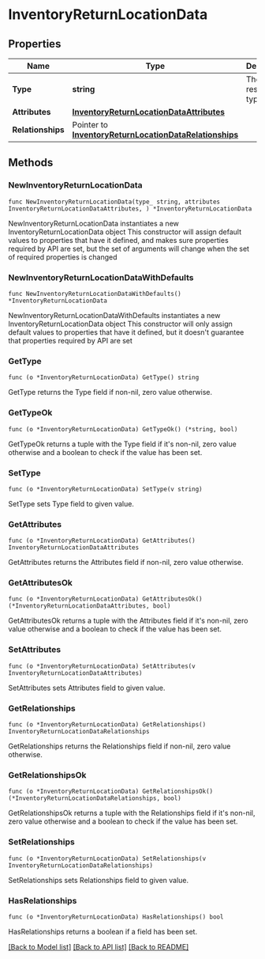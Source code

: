 # InventoryReturnLocationData

## Properties

Name | Type | Description | Notes
------------ | ------------- | ------------- | -------------
**Type** | **string** | The resource&#39;s type | [default to "inventory_return_locations"]
**Attributes** | [**InventoryReturnLocationDataAttributes**](InventoryReturnLocationDataAttributes.md) |  | 
**Relationships** | Pointer to [**InventoryReturnLocationDataRelationships**](InventoryReturnLocationDataRelationships.md) |  | [optional] 

## Methods

### NewInventoryReturnLocationData

`func NewInventoryReturnLocationData(type_ string, attributes InventoryReturnLocationDataAttributes, ) *InventoryReturnLocationData`

NewInventoryReturnLocationData instantiates a new InventoryReturnLocationData object
This constructor will assign default values to properties that have it defined,
and makes sure properties required by API are set, but the set of arguments
will change when the set of required properties is changed

### NewInventoryReturnLocationDataWithDefaults

`func NewInventoryReturnLocationDataWithDefaults() *InventoryReturnLocationData`

NewInventoryReturnLocationDataWithDefaults instantiates a new InventoryReturnLocationData object
This constructor will only assign default values to properties that have it defined,
but it doesn't guarantee that properties required by API are set

### GetType

`func (o *InventoryReturnLocationData) GetType() string`

GetType returns the Type field if non-nil, zero value otherwise.

### GetTypeOk

`func (o *InventoryReturnLocationData) GetTypeOk() (*string, bool)`

GetTypeOk returns a tuple with the Type field if it's non-nil, zero value otherwise
and a boolean to check if the value has been set.

### SetType

`func (o *InventoryReturnLocationData) SetType(v string)`

SetType sets Type field to given value.


### GetAttributes

`func (o *InventoryReturnLocationData) GetAttributes() InventoryReturnLocationDataAttributes`

GetAttributes returns the Attributes field if non-nil, zero value otherwise.

### GetAttributesOk

`func (o *InventoryReturnLocationData) GetAttributesOk() (*InventoryReturnLocationDataAttributes, bool)`

GetAttributesOk returns a tuple with the Attributes field if it's non-nil, zero value otherwise
and a boolean to check if the value has been set.

### SetAttributes

`func (o *InventoryReturnLocationData) SetAttributes(v InventoryReturnLocationDataAttributes)`

SetAttributes sets Attributes field to given value.


### GetRelationships

`func (o *InventoryReturnLocationData) GetRelationships() InventoryReturnLocationDataRelationships`

GetRelationships returns the Relationships field if non-nil, zero value otherwise.

### GetRelationshipsOk

`func (o *InventoryReturnLocationData) GetRelationshipsOk() (*InventoryReturnLocationDataRelationships, bool)`

GetRelationshipsOk returns a tuple with the Relationships field if it's non-nil, zero value otherwise
and a boolean to check if the value has been set.

### SetRelationships

`func (o *InventoryReturnLocationData) SetRelationships(v InventoryReturnLocationDataRelationships)`

SetRelationships sets Relationships field to given value.

### HasRelationships

`func (o *InventoryReturnLocationData) HasRelationships() bool`

HasRelationships returns a boolean if a field has been set.


[[Back to Model list]](../README.md#documentation-for-models) [[Back to API list]](../README.md#documentation-for-api-endpoints) [[Back to README]](../README.md)


